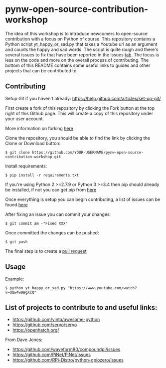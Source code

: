 # pynw-open-source-contribution-workshop

The idea of this workshop is to introduce newcomers to open-source contribution with a focus on Python of course. This repository contains a Python script yt_happy_or_sad.py that takes a Youtube url as an argument and counts the happy and sad words. The script is quite rough and there's several issues to fix that have been reported in the issues [tab](https://github.com/c-rhodes/pynw-open-source-contribution-workshop/issues). The focus is less on the code and more on the overall process of contributing. The bottom of this README contains some useful links to guides and other projects that can be contributed to. 

Contributing
------------
Setup Git if you haven't already: https://help.github.com/articles/set-up-git/

First create a fork of this repository by clicking the Fork button at the top right of this Github page. This will create a copy of this repository under your user account.

More information on forking [here](https://help.github.com/articles/fork-a-repo/)

Clone the repository, you should be able to find the link by clicking the Clone or Download button:

    $ git clone https://github.com/YOUR-USERNAME/pynw-open-source-contribution-workshop.git
    
Install requirements:

    $ pip install -r requirements.txt

If you're using Python 2 >=2.7.9 or Python 3 >=3.4 then pip should already be installed, if not you can get pip from [here]( https://pip.pypa.io/en/stable/installing/)

Once everything is setup you can begin contributing, a list of issues can be found [here](https://github.com/c-rhodes/pynw-open-source-contribution-workshop/issues)

After fixing an issue you can commit your changes:

    $ git commit am -"Fixed XXX"
    
Once committed the changes can be pushed:

    $ git push

The final step is to create a [pull request](https://help.github.com/articles/creating-a-pull-request-from-a-fork/)

Usage
-----
Example:
  
    $ python yt_happy_or_sad.py "https://www.youtube.com/watch?v=dQw4w9WgXcQ"

List of projects to contribute to and useful links:
----------------------------------
* https://github.com/vinta/awesome-python
* https://github.com/servo/servo
* https://openhatch.org/

From Dave Jones:
* https://github.com/waveform80/compoundpi/issues
* https://github.com/PiNet/PiNet/issues
* https://github.com/RPi-Distro/python-gpiozero/issues
